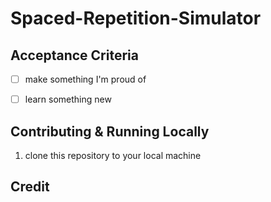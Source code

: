 # Spaced-Repetition-Simulator

## Acceptance Criteria

- [ ] make something I'm proud of
- [ ] learn something new


## Contributing & Running Locally

1. clone this repository to your local machine


## Credit